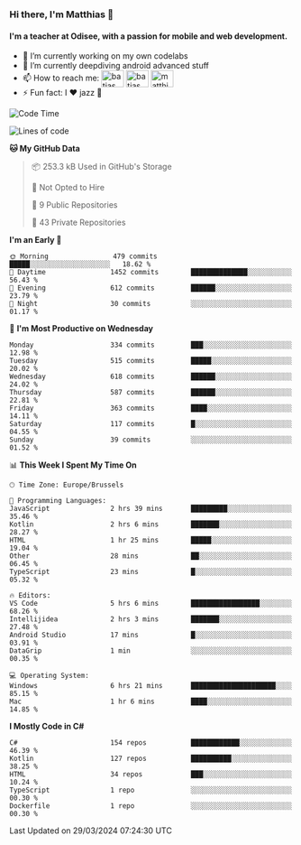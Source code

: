 ### Hi there, I'm Matthias 👋

#### I'm a teacher at Odisee, with a passion for mobile and web development.

- 🔭 I’m currently working on my own codelabs
- 🌱 I’m currently deepdiving android advanced stuff
- 📫 How to reach me: <a href="https://dev.to/batjas" target="_blank"><img align="center" src="https://raw.githubusercontent.com/rahuldkjain/github-profile-readme-generator/master/src/images/icons/Social/devto.svg" alt="batjas" height="30" width="40" /></a>
<a href="https://twitter.com/batjas" target="_blank"><img align="center" src="https://raw.githubusercontent.com/rahuldkjain/github-profile-readme-generator/master/src/images/icons/Social/twitter.svg" alt="batjas" height="30" width="40" /></a>
<a href="https://linkedin.com/in/matthiasdruwé" target="_blank"><img align="center" src="https://raw.githubusercontent.com/rahuldkjain/github-profile-readme-generator/master/src/images/icons/Social/linked-in-alt.svg" alt="matthiasdruwé" height="30" width="40" /></a>
- ⚡ Fun fact: I ❤ jazz 🎷


<!--START_SECTION:waka-->
![Code Time](http://img.shields.io/badge/Code%20Time-1%2C159%20hrs%2015%20mins-blue)

![Lines of code](https://img.shields.io/badge/From%20Hello%20World%20I%27ve%20Written-4.4%20million%20lines%20of%20code-blue)

**🐱 My GitHub Data** 

> 📦 253.3 kB Used in GitHub's Storage 
 > 
> 🚫 Not Opted to Hire
 > 
> 📜 9 Public Repositories 
 > 
> 🔑 43 Private Repositories 
 > 
**I'm an Early 🐤** 

```text
🌞 Morning                479 commits         █████░░░░░░░░░░░░░░░░░░░░   18.62 % 
🌆 Daytime                1452 commits        ██████████████░░░░░░░░░░░   56.43 % 
🌃 Evening                612 commits         ██████░░░░░░░░░░░░░░░░░░░   23.79 % 
🌙 Night                  30 commits          ░░░░░░░░░░░░░░░░░░░░░░░░░   01.17 % 
```
📅 **I'm Most Productive on Wednesday** 

```text
Monday                   334 commits         ███░░░░░░░░░░░░░░░░░░░░░░   12.98 % 
Tuesday                  515 commits         █████░░░░░░░░░░░░░░░░░░░░   20.02 % 
Wednesday                618 commits         ██████░░░░░░░░░░░░░░░░░░░   24.02 % 
Thursday                 587 commits         ██████░░░░░░░░░░░░░░░░░░░   22.81 % 
Friday                   363 commits         ████░░░░░░░░░░░░░░░░░░░░░   14.11 % 
Saturday                 117 commits         █░░░░░░░░░░░░░░░░░░░░░░░░   04.55 % 
Sunday                   39 commits          ░░░░░░░░░░░░░░░░░░░░░░░░░   01.52 % 
```


📊 **This Week I Spent My Time On** 

```text
🕑︎ Time Zone: Europe/Brussels

💬 Programming Languages: 
JavaScript               2 hrs 39 mins       █████████░░░░░░░░░░░░░░░░   35.46 % 
Kotlin                   2 hrs 6 mins        ███████░░░░░░░░░░░░░░░░░░   28.27 % 
HTML                     1 hr 25 mins        █████░░░░░░░░░░░░░░░░░░░░   19.04 % 
Other                    28 mins             ██░░░░░░░░░░░░░░░░░░░░░░░   06.45 % 
TypeScript               23 mins             █░░░░░░░░░░░░░░░░░░░░░░░░   05.32 % 

🔥 Editors: 
VS Code                  5 hrs 6 mins        █████████████████░░░░░░░░   68.26 % 
Intellijidea             2 hrs 3 mins        ███████░░░░░░░░░░░░░░░░░░   27.48 % 
Android Studio           17 mins             █░░░░░░░░░░░░░░░░░░░░░░░░   03.91 % 
DataGrip                 1 min               ░░░░░░░░░░░░░░░░░░░░░░░░░   00.35 % 

💻 Operating System: 
Windows                  6 hrs 21 mins       █████████████████████░░░░   85.15 % 
Mac                      1 hr 6 mins         ████░░░░░░░░░░░░░░░░░░░░░   14.85 % 
```

**I Mostly Code in C#** 

```text
C#                       154 repos           ████████████░░░░░░░░░░░░░   46.39 % 
Kotlin                   127 repos           ██████████░░░░░░░░░░░░░░░   38.25 % 
HTML                     34 repos            ███░░░░░░░░░░░░░░░░░░░░░░   10.24 % 
TypeScript               1 repo              ░░░░░░░░░░░░░░░░░░░░░░░░░   00.30 % 
Dockerfile               1 repo              ░░░░░░░░░░░░░░░░░░░░░░░░░   00.30 % 
```




 Last Updated on 29/03/2024 07:24:30 UTC
<!--END_SECTION:waka-->
